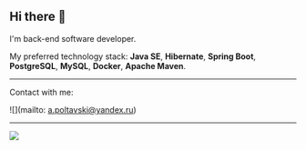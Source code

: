 ## Hi there 👋

<!--
**pol-yap/pol-yap** is a ✨ _special_ ✨ repository because its `README.md` (this file) appears on your GitHub profile.

Here are some ideas to get you started:

- 🔭 I’m currently working on ...
- 🌱 I’m currently learning ...
- 👯 I’m looking to collaborate on ...
- 🤔 I’m looking for help with ...
- 💬 Ask me about ...
- 📫 How to reach me: ...
- 😄 Pronouns: ...
- ⚡ Fun fact: ...
-->
I'm back-end software developer.

My preferred technology stack: **Java SE**, **Hibernate**, **Spring Boot**, **PostgreSQL**, **MySQL**, **Docker**, **Apache Maven**.
____
Contact with me:

![](mailto: a.poltavski@yandex.ru)

____

![](https://www.codewars.com/users/pol.somewhere/badges/small)
